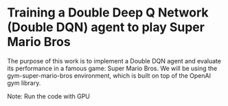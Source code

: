 # Training a Double Deep Q Network (Double DQN) agent to play Super Mario Bros

The purpose of this work is to implement a Double DQN agent and evaluate its performance in a famous
game: Super Mario Bros. We will be using the gym-super-mario-bros environment, which is built on top
of the OpenAI gym library. 

Note: Run the code with GPU